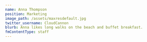 ```yaml
---
name: Anna Thompson
position: Marketing
image_path: /assets/maxresdefault.jpg
twitter_username: CloudCannon
blurb: Anna likes long walks on the beach and buffet breakfast.
fmContentType: staff
---
```

